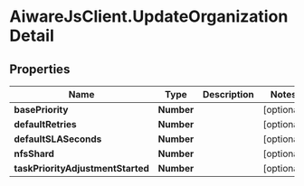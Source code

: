 # AiwareJsClient.UpdateOrganizationDetail

## Properties

Name | Type | Description | Notes
------------ | ------------- | ------------- | -------------
**basePriority** | **Number** |  | [optional] 
**defaultRetries** | **Number** |  | [optional] 
**defaultSLASeconds** | **Number** |  | [optional] 
**nfsShard** | **Number** |  | [optional] 
**taskPriorityAdjustmentStarted** | **Number** |  | [optional] 


